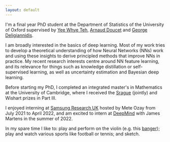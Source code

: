 ```yaml
---
layout: default
---
```



<!-- <img style="float: right;" src="./profile_pic/pp.jpg"> -->

I'm a final year PhD student at the Department of Statistics of the University of Oxford supervised by [Yee Whye Teh](https://www.stats.ox.ac.uk/~teh/), [Arnaud Doucet](http://www.stats.ox.ac.uk/~doucet/) and [George Deligiannidis](https://www.stats.ox.ac.uk/~deligian/).

I am broadly interested in the basics of deep learning. Most of my work tries to develop a theoretical understanding of how Neural Networks (NNs) work and using these insights to derive principled methods that improve NNs in practice. My recent research interests centre around NN feature learning, and its relevance for things such as knowledge distillation or self-supervised learning, as well as uncertainty estimation and Bayesian deep learning.

Before starting my PhD, I completed an integrated master's in Mathematics at the University of Cambridge, where I received the [Srague](https://www.statslab.cam.ac.uk/sprague-prize) (jointly) and Wishart prizes in Part III.

I enjoyed interning at [Samsung Research UK](https://research.samsung.com/sruk) hosted by Mete Ozay from July 2021 to April 2022, and am excited to intern at [DeepMind](http://deepmind.com/) with James Martens in the summer of 2022.

In my spare time I like to: play and perform on the violin (e.g. this [banger](https://www.youtube.com/watch?v=CueoUhu-Spw)); play and watch various sports like football or tennis; and sketch.

<link rel="stylesheet" href="https://cdnjs.cloudflare.com/ajax/libs/font-awesome/4.7.0/css/font-awesome.min.css">
<link rel="stylesheet" href="https://cdn.jsdelivr.net/gh/jpswalsh/academicons@1/css/academicons.min.css">


<a href="mailto:bobbyhe95@gmail.com" class="fa fa-envelope" style="text-decoration:none; font-size: 0.9rem"></a>
<a href="https://www.linkedin.com/in/bobby-he-5022a28b/" class="fa fa-linkedin" style="text-decoration:none; font-size: 0.9rem"></a>
<a href="https://scholar.google.com/citations?user=HKft_LAAAAAJ&hl=en" class="ai ai-google-scholar" style="text-decoration:none; font-size: 0.9rem"></a>
<a href="https://mobile.twitter.com/bobby_he" class="fa fa-twitter" style="text-decoration:none; font-size: 0.9rem"></a>


<!-- ---

## Publications

**<span style="font-size:;">When Does Re-initialization Work?</span>** &nbsp;
\
Sheheryar Zaidi\*, Tudor Berariu\*, Hyunjik Kim, Jörg Bornschein, Claudia Clopath, Yee Whye Teh, Razvan Pascanu\
\*<span style="font-size:smaller;">Equal contribution.</span>\
**_Preprint, 2022_**\
<a href="https://drive.google.com/file/d/1pAmxgp7NQsDncw5QCwrD09uPoO5bJrLs/view" class="btn btn-outline-danger btn-xs">PDF</a>

**<span style="font-size:;">LieTransformer: Equivariant Self-Attention for Lie Groups</span>**
\
Michael Hutchinson\*, Charline Le Lan\*, Sheheryar Zaidi\*, Emilien Dupont, Yee Whye Teh, Hyunjik Kim\
\*<span style="font-size:smaller;">Equal contribution.</span>\
**_ICML, 2021_**\
<a href="https://arxiv.org/abs/2012.10885" class="btn btn-outline-danger btn-xs">arXiv</a> &nbsp; <a href="https://github.com/oxcsml/lie-transformer" class="btn btn-outline-danger btn-xs">GitHub</a> 

**<span style="font-size:;">Provably Strict Generalisation Benefit for Equivariant Models</span>** 
\
Bryn Elesedy, Sheheryar Zaidi\
**_ICML, 2021_**\
<a href="https://arxiv.org/abs/2102.10333" class="btn btn-outline-danger btn-xs">arXiv</a>

**<span style="font-size:;">Neural Ensemble Search for Uncertainty Estimation and Dataset Shift</span>**
\
Sheheryar Zaidi\*, Arber Zela\*, Thomas Elsken, Chris Holmes, Frank Hutter, Yee Whye Teh\
\*<span style="font-size:smaller;">Equal contribution.</span>\
**_NeurIPS, 2021_**  
**_Oral presentation at ICML 2020 Worshop on Uncertainty & Robustness in Deep Learning_**\
<a href="https://arxiv.org/abs/2006.08573" class="btn btn-outline-danger btn-xs">arXiv</a> &nbsp; <a href="https://github.com/automl/nes" class="btn btn-outline-danger btn-xs">GitHub</a>

**<span style="font-size:;">Effectiveness and resource requirements of test, trace and isolate strategies for COVID in the UK</span>**
\
Bobby He\*, Sheheryar Zaidi\*, Bryn Elesedy\*, Michael Hutchinson\*, Andrei Paleyes\*, Guy Harling, Anne M
Johnson, Yee Whye Teh\
\*<span style="font-size:smaller;">Equal contribution.</span>\
**_Royal Society Open Science, 2021_**\
<a href="https://royalsocietypublishing.org/doi/10.1098/rsos.201491" class="btn btn-outline-danger btn-xs">DOI</a>

**<span style="font-size:;">Efficient Bayesian Inference of Instantaneous Reproduction Numbers at Fine Spatial Scales, with an Application to Mapping and Nowcasting the Covid-19 Epidemic in British Local Authorities</span>** 
\
Yee Whye Teh, Avishkar Bhoopchand, Peter Diggle, Bryn Elesedy, Bobby He, Michael Hutchinson, Ulrich Paquet, Jonathan Read, Nenad Tomasev, Sheheryar Zaidi
\
**_Royal Statistical Society’s Covid-19 Task Force: Special
Topic Meeting on R/local R/transmission, 2021_**\
<a href="https://rss.org.uk/RSS/media/File-library/News/2021/WhyeBhoopchand.pdf" class="btn btn-outline-danger btn-xs">PDF</a> &nbsp; <a href="https://localcovid.info/" class="btn btn-outline-danger btn-xs">Website</a>

**<span style="font-size:;">Target–Aware Bayesian Inference: How to Beat Optimal Conventional Estimators</span>** 
\
Tom Rainforth\*, Adam Goliński\*, Frank Wood, Sheheryar Zaidi
\
\*<span style="font-size:smaller;">Equal contribution.</span>\
**_JMLR, 2020_**\
<a href="https://jmlr.csail.mit.edu/papers/v21/19-102.html" class="btn btn-outline-danger btn-xs">URL</a> -->


<!-- 
<button type="button" class="btn btn-danger" onclick="location.href='http://www.example.com'">Danger</button>



<button type="button" onclick="https://www.google.com">Click me</button>

<button onclick="location.href='http://www.example.com'" type="button">
         www.example.com</button>

<input type="button" onclick="location.href='https://google.com';" value="Go to Google" />

<svg xmlns="http://www.w3.org/2000/svg" width="16" height="16" fill="currentColor" class="bi bi-arrow-up-right-square" viewBox="0 0 16 16">
  <path fill-rule="evenodd" d="M15 2a1 1 0 0 0-1-1H2a1 1 0 0 0-1 1v12a1 1 0 0 0 1 1h12a1 1 0 0 0 1-1V2zM0 2a2 2 0 0 1 2-2h12a2 2 0 0 1 2 2v12a2 2 0 0 1-2 2H2a2 2 0 0 1-2-2V2zm5.854 8.803a.5.5 0 1 1-.708-.707L9.243 6H6.475a.5.5 0 1 1 0-1h3.975a.5.5 0 0 1 .5.5v3.975a.5.5 0 1 1-1 0V6.707l-4.096 4.096z"></path>
</svg>

<button type="button" class="btn btn-outline-dark">Dark</button>

<button type="button" class="btn btn-primary">PDF</button>
 -->